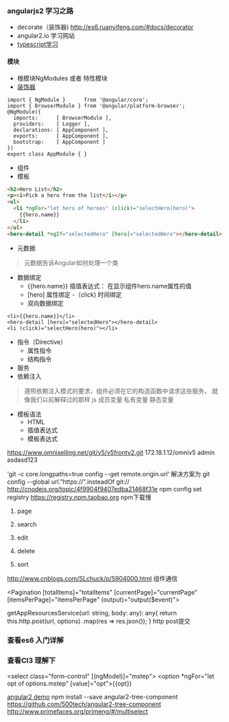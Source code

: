 ### angularjs2 学习之路
- decorate（装饰器) http://es6.ruanyifeng.com/#docs/decorator
- angular2.io 学习网站
- [typescript学习](http://www.cnblogs.com/tansm/p/TypeScript_Handbook_BasicTypes.html)
#### 模块
- 根模块NgModules 或者 特性模块
- [装饰器](https://medium.com/google-developers/exploring-es7-decorators-76ecb65fb841#.7g5fezuo9) 
```
import { NgModule }      from '@angular/core';
import { BrowserModule } from '@angular/platform-browser';
@NgModule({
  imports:      [ BrowserModule ],
  providers:    [ Logger ],
  declarations: [ AppComponent ],
  exports:      [ AppComponent ],
  bootstrap:    [ AppComponent ]
})
export class AppModule { }
```

- 组件
- 模板

```html
<h2>Hero List</h2>
<p><i>Pick a hero from the list</i></p>
<ul>
  <li *ngFor="let hero of heroes" (click)="selectHero(hero)">
    {{hero.name}}
  </li>
</ul>
<hero-detail *ngIf="selectedHero" [hero]="selectedHero"></hero-detail>
```

- 元数据
> 元数据告诉Angular如何处理一个类
- 数据绑定
  - {{hero.name}} 插值表达式： 在显示组件hero.name属性的值
  - [hero] 属性绑定
  -（click) 时间绑定 
  - 双向数据绑定
```
<li>{{hero.name}}</li>
<hero-detail [hero]="selectedHero"></hero-detail>
<li (click)="selectHero(hero)"></li>
```
- 指令（Directive）
  - 属性指令
  - 结构指令
- 服务
- 依赖注入
> 遵照依赖注入模式的要求，组件必须在它的构造函数中请求这些服务， 就像我们以前解释过的那样 
js 成员变量 私有变量 静态变量

- 模板语法
  - HTML
  - 插值表达式
  - 模板表达式

https://www.omniselling.net/git/v5/v5frontv2.git
172.18.1.12/omniv5 admin asdasd123

'git -c core.longpaths=true config --get remote.origin.url‘ 解决方案为 git config --global url."https://".insteadOf git://
http://cnodejs.org/topic/4f9904f9407edba21468f31e npm config set registry https://registry.npm.taobao.org npm下载慢

1. page
2. search
2. edit
3. delete

5. sort

http://www.cnblogs.com/SLchuck/p/5904000.html 组件通信

<Pagination [totalItems]="totalItems" [currentPage]="currentPage" [itemsPerPage]="itemsPerPage" (output)="output($event)"></Pagination>

getAppResourcesService(url: string, body: any): any{
        return this.http.post(url, options)
            .map(res => res.json());
    }
http post提交




### 查看es6 入门详解
### 查看CI3 理解下

 <select class="form-control" [(ngModel)]="mstep">
      <option *ngFor="let opt of options.mstep" [value]="opt">{{opt}}</option>
    </select>

[angular2 demo](http://www.syntaxsuccess.com/angular-2-samples/#/demo/rxjs)
npm install --save angular2-tree-component https://github.com/500tech/angular2-tree-component
http://www.primefaces.org/primeng/#/multiselect

